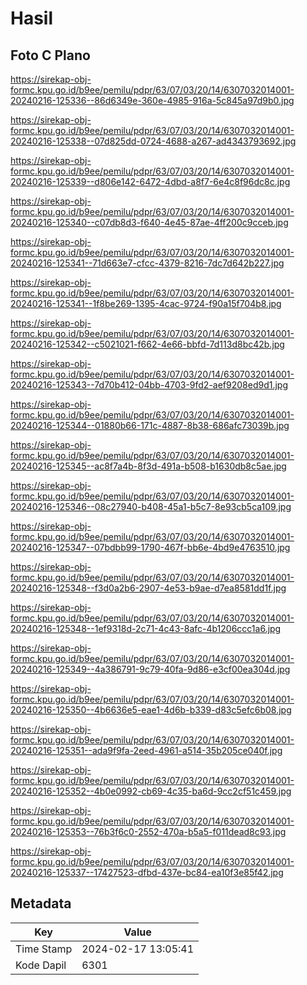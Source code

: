 # Hasil

## Foto C Plano

https://sirekap-obj-formc.kpu.go.id/b9ee/pemilu/pdpr/63/07/03/20/14/6307032014001-20240216-125336--86d6349e-360e-4985-916a-5c845a97d9b0.jpg

https://sirekap-obj-formc.kpu.go.id/b9ee/pemilu/pdpr/63/07/03/20/14/6307032014001-20240216-125338--07d825dd-0724-4688-a267-ad4343793692.jpg

https://sirekap-obj-formc.kpu.go.id/b9ee/pemilu/pdpr/63/07/03/20/14/6307032014001-20240216-125339--d806e142-6472-4dbd-a8f7-6e4c8f96dc8c.jpg

https://sirekap-obj-formc.kpu.go.id/b9ee/pemilu/pdpr/63/07/03/20/14/6307032014001-20240216-125340--c07db8d3-f640-4e45-87ae-4ff200c9cceb.jpg

https://sirekap-obj-formc.kpu.go.id/b9ee/pemilu/pdpr/63/07/03/20/14/6307032014001-20240216-125341--71d663e7-cfcc-4379-8216-7dc7d642b227.jpg

https://sirekap-obj-formc.kpu.go.id/b9ee/pemilu/pdpr/63/07/03/20/14/6307032014001-20240216-125341--1f8be269-1395-4cac-9724-f90a15f704b8.jpg

https://sirekap-obj-formc.kpu.go.id/b9ee/pemilu/pdpr/63/07/03/20/14/6307032014001-20240216-125342--c5021021-f662-4e66-bbfd-7d113d8bc42b.jpg

https://sirekap-obj-formc.kpu.go.id/b9ee/pemilu/pdpr/63/07/03/20/14/6307032014001-20240216-125343--7d70b412-04bb-4703-9fd2-aef9208ed9d1.jpg

https://sirekap-obj-formc.kpu.go.id/b9ee/pemilu/pdpr/63/07/03/20/14/6307032014001-20240216-125344--01880b66-171c-4887-8b38-686afc73039b.jpg

https://sirekap-obj-formc.kpu.go.id/b9ee/pemilu/pdpr/63/07/03/20/14/6307032014001-20240216-125345--ac8f7a4b-8f3d-491a-b508-b1630db8c5ae.jpg

https://sirekap-obj-formc.kpu.go.id/b9ee/pemilu/pdpr/63/07/03/20/14/6307032014001-20240216-125346--08c27940-b408-45a1-b5c7-8e93cb5ca109.jpg

https://sirekap-obj-formc.kpu.go.id/b9ee/pemilu/pdpr/63/07/03/20/14/6307032014001-20240216-125347--07bdbb99-1790-467f-bb6e-4bd9e4763510.jpg

https://sirekap-obj-formc.kpu.go.id/b9ee/pemilu/pdpr/63/07/03/20/14/6307032014001-20240216-125348--f3d0a2b6-2907-4e53-b9ae-d7ea8581dd1f.jpg

https://sirekap-obj-formc.kpu.go.id/b9ee/pemilu/pdpr/63/07/03/20/14/6307032014001-20240216-125348--1ef9318d-2c71-4c43-8afc-4b1206ccc1a6.jpg

https://sirekap-obj-formc.kpu.go.id/b9ee/pemilu/pdpr/63/07/03/20/14/6307032014001-20240216-125349--4a386791-9c79-40fa-9d86-e3cf00ea304d.jpg

https://sirekap-obj-formc.kpu.go.id/b9ee/pemilu/pdpr/63/07/03/20/14/6307032014001-20240216-125350--4b6636e5-eae1-4d6b-b339-d83c5efc6b08.jpg

https://sirekap-obj-formc.kpu.go.id/b9ee/pemilu/pdpr/63/07/03/20/14/6307032014001-20240216-125351--ada9f9fa-2eed-4961-a514-35b205ce040f.jpg

https://sirekap-obj-formc.kpu.go.id/b9ee/pemilu/pdpr/63/07/03/20/14/6307032014001-20240216-125352--4b0e0992-cb69-4c35-ba6d-9cc2cf51c459.jpg

https://sirekap-obj-formc.kpu.go.id/b9ee/pemilu/pdpr/63/07/03/20/14/6307032014001-20240216-125353--76b3f6c0-2552-470a-b5a5-f011dead8c93.jpg

https://sirekap-obj-formc.kpu.go.id/b9ee/pemilu/pdpr/63/07/03/20/14/6307032014001-20240216-125337--17427523-dfbd-437e-bc84-ea10f3e85f42.jpg


## Metadata

| Key        | Value               |
| ---------- | ------------------- |
| Time Stamp | 2024-02-17 13:05:41 |
| Kode Dapil | 6301                |



